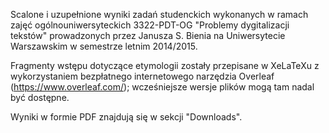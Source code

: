 Scalone i uzupełnione wyniki zadań studenckich wykonanych w ramach
zajęć ogólnouniwersyteckich 3322-PDT-OG "Problemy dygitalizacji
tekstów" prowadzonych przez Janusza S. Bienia na Uniwersytecie
Warszawskim w semestrze letnim 2014/2015.  


Fragmenty wstępu dotyczące etymologii zostały przepisane w XeLaTeXu z
wykorzystaniem bezpłatnego internetowego narzędzia Overleaf
(https://www.overleaf.com/); wcześniejsze wersje plików mogą tam nadal
być dostępne.

Wyniki w formie PDF znajdują się w sekcji "Downloads".

